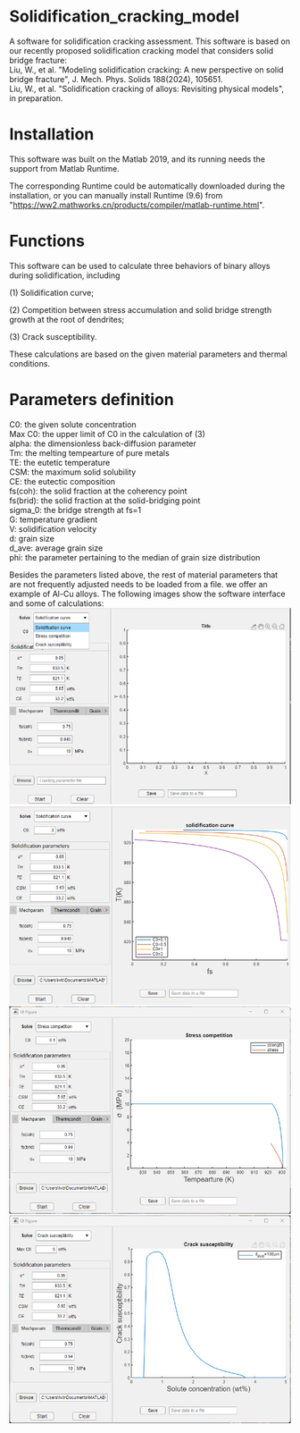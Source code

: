 # Solidification_cracking_model
A software for solidification cracking assessment.
This software is based on our recently proposed solidification cracking model that considers solid bridge fracture:  
Liu, W., et al. "Modeling solidification cracking: A new perspective on solid bridge fracture", J. Mech. Phys. Solids 188(2024), 105651.  
Liu, W., et al. "Solidification cracking of alloys: Revisiting physical models", in preparation.  

# Installation
This software was built on the Matlab 2019, and its running needs the support from Matlab Runtime.

The corresponding Runtime could be automatically downloaded during the installation, or you can manually install Runtime (9.6) from "https://ww2.mathworks.cn/products/compiler/matlab-runtime.html".


# Functions
This software can be used to calculate three behaviors of binary alloys during solidification, including

(1) Solidification curve;

(2) Competition between stress accumulation and solid bridge strength growth at the root of dendrites;

(3) Crack susceptibility.

These calculations are based on the given material parameters and thermal conditions.


# Parameters definition
C0: the given solute concentration  
Max C0: the upper limit of C0 in the calculation of (3)  
alpha: the dimensionless back-diffusion parameter  
Tm: the melting tempearture of pure metals  
TE: the eutetic temperature  
CSM: the maximum solid solubility  
CE: the eutectic composition  
fs(coh): the solid fraction at the coherency point  
fs(brid): the solid fraction at the solid-bridging point  
sigma_0: the bridge strength at fs=1  
G: temperature gradient  
V: solidification velocity  
d: grain size  
d_ave: average grain size  
phi: the parameter pertaining to the median of grain size distribution  

Besides the parameters listed above, the rest of material parameters that are not frequently adjusted needs to be loaded from a file. we offer an example of Al-Cu alloys.
The following images show the software interface and some of calculations:
![Image text](https://github.com/WbLiu7/Solidification_crack_model/blob/main/image/1.png)
![Image text](https://github.com/WbLiu7/Solidification_crack_model/blob/main/image/2.png)
![Image text](https://github.com/WbLiu7/Solidification_crack_model/blob/main/image/3.png)
![Image text](https://github.com/WbLiu7/Solidification_crack_model/blob/main/image/4.png)
